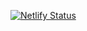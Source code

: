 [![Netlify Status](https://api.netlify.com/api/v1/badges/ed0bb798-0451-4f39-8f12-2c00105d6734/deploy-status)](https://app.netlify.com/sites/elastic-babbage-dd5d05/deploys)
